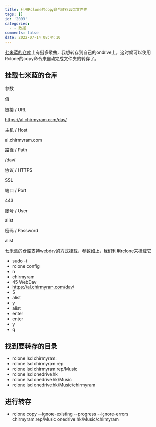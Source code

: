 ```yaml
---
title: 利用Rclone的copy命令转存云盘文件夹
tags: []
id: '2093'
categories:
  - - 数据
comments: false
date: 2022-07-14 08:44:10
---
```


[七米蓝的仓库](https://al.chirmyram.com/rep/Music)上有挺多歌曲，我想转存到自己的ondrive上，这时候可以使用Rclone的copy命令来自动完成文件夹的转存了。

## 挂载七米蓝的仓库

参数

值

链接 / URL

https://al.chirmyram.com/dav/

主机 / Host

al.chirmyram.com

路径 / Path

/dav/

协议 / HTTPS

SSL

端口 / Port

443

账号 / User

alist

密码 / Password

alist

七米蓝的仓库支持webdav的方式挂载，参数如上，我们利用rclone来挂载它

*   sudo -i
*   rclone config
*   n
*   chirmyram
*   45 WebDav
*   https://al.chirmyram.com/dav/
*   5
*   alist
*   y
*   alist
*   enter
*   enter
*   y
*   q

## 找到要转存的目录

*   rclone lsd chirmyram:
*   rclone lsd chirmyram:rep
*   rclone lsd chirmyram:rep/Music
*   rclone lsd onedrive:hk
*   rclone lsd onedrive:hk/Music
*   rclone lsd onedrive:hk/Music/chirmyram

## 进行转存

*   rclone copy --ignore-existing --progress --ignore-errors chirmyram:rep/Music onedrive:hk/Music/chirmyram